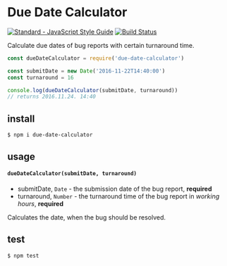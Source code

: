 # Due Date Calculator

[![Standard - JavaScript Style Guide](https://img.shields.io/badge/code%20style-standard-brightgreen.svg)](http://standardjs.com/) [![Build Status](https://travis-ci.org/gerhardberger/due-date-calculator.svg?branch=master)](https://travis-ci.org/gerhardberger/due-date-calculator)

Calculate due dates of bug reports with certain turnaround time.

``` js
const dueDateCalculator = require('due-date-calculator')

const submitDate = new Date('2016-11-22T14:40:00')
const turnaround = 16

console.log(dueDateCalculator(submitDate, turnaround))
// returns 2016.11.24. 14:40
```

## install

```
$ npm i due-date-calculator
```

## usage

#### `dueDateCalculator(submitDate, turnaround)`

- submitDate, `Date` - the submission date of the bug report, **required**
- turnaround, `Number` - the turnaround time of the bug report in *working
  hours*, **required**

Calculates the date, when the bug should be resolved.

## test

```
$ npm test
```

